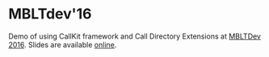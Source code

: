 MBLTdev'16
=======

Demo of using CallKit framework and Call Directory Extensions at [MBLTDev 2016](http://mbltdev.ru). Slides are available [online](https://speakerdeck.com/beobyte/call-directory-extensions-your-call-is-very-important-to-us-dot-dot-dot).
